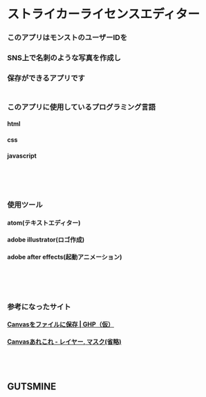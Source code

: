 # ストライカーライセンスエディター
### このアプリはモンストのユーザーIDを
### SNS上で名刺のような写真を作成し
### 保存ができるアプリです<br><br>
### このアプリに使用しているプログラミング言語
#### html
#### css
#### javascript
<br>
<br>
<br>

### 使用ツール

#### atom(テキストエディター)

#### adobe illustrator(ロゴ作成)

#### adobe after effects(起動アニメーション)

<br>

<br>

<br>

### 参考になったサイト

#### [Canvasをファイルに保存 | GHP（仮）](http://mclab.uunyan.com/lab/html/canvas004.htm)

#### [Canvasあれこれ - レイヤー, マスク(省略)](https://qiita.com/TR246/items/4b84deadb26f1c450722)
<br>
<br>

## GUTSMINE
